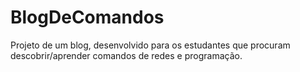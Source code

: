 # BlogDeComandos
Projeto de um blog, desenvolvido para os estudantes que procuram descobrir/aprender comandos de redes e programação.
